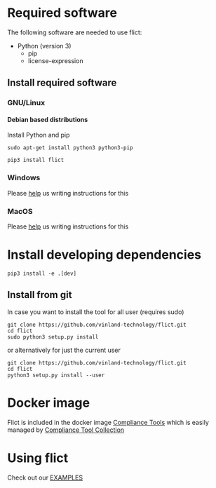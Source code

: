 <!--
SPDX-FileCopyrightText: 2020 Henrik Sandklef <hesa@sandklef.com>

SPDX-License-Identifier: GPL-3.0-or-later
-->


# Required software

The following software are needed to use flict:

- Python (version 3)
  - pip
  - license-expression

## Install required software

### GNU/Linux

#### Debian based distributions

Install Python and pip

```shell
sudo apt-get install python3 python3-pip
```

```shell
pip3 install flict
```

### Windows

Please [help](https://github.com/vinland-technology/flict/issues/26) us writing instructions for this

### MacOS

Please [help](https://github.com/vinland-technology/flict/issues/25) us writing instructions for this

# Install developing dependencies

```shell
pip3 install -e .[dev]
```

## Install from git

In case you want to install the tool for all user (requires sudo)

```shell
git clone https://github.com/vinland-technology/flict.git
cd flict
sudo python3 setup.py install
```

or alternatively for just the current user

```shell
git clone https://github.com/vinland-technology/flict.git
cd flict
python3 setup.py install --user
```

# Docker image

Flict is included in the docker image [Compliance Tools](https://hub.docker.com/repository/docker/sandklef/compliance-tools) which is easily managed by [Compliance Tool Collection](https://github.com/vinland-technology/compliance-tool-collection)

# Using flict

Check out our [EXAMPLES](EXAMPLES.md)
